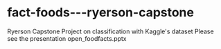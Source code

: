 # fact-foods---ryerson-capstone
Ryerson Capstone Project on classification with Kaggle's dataset
Please see the presentation open_foodfacts.pptx
